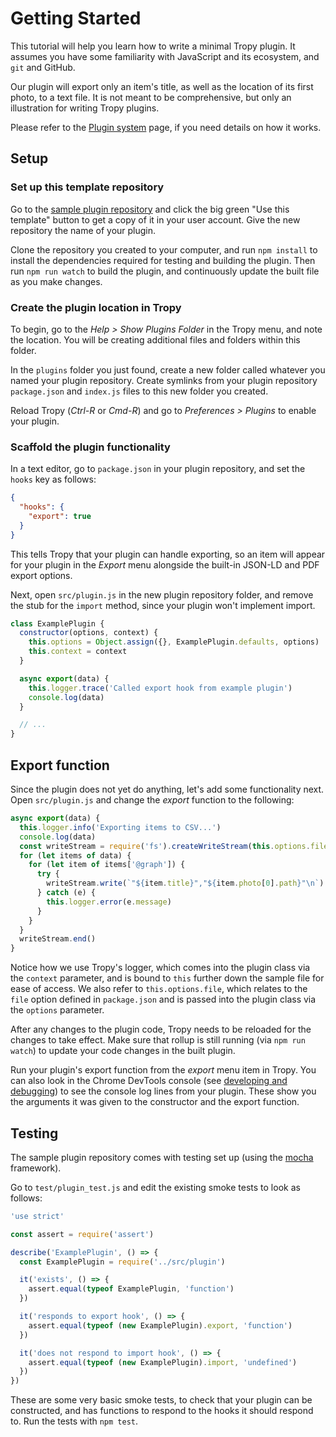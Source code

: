 # Getting Started

This tutorial will help you learn how to write a minimal Tropy plugin.
It assumes you have some familiarity with JavaScript and its ecosystem, and `git` and GitHub.

Our plugin will export only an item's title, as well as the location of its first photo, to a text file.
It is not meant to be comprehensive, but only an illustration for writing Tropy plugins.

Please refer to the [Plugin system](./README.md) page, if you need details on how it works.

## Setup

### Set up this template repository

Go to the [sample plugin repository](https://github.com/tropy/tropy-plugin-example/) and click the big green "Use this template" button to get a copy of it in your user account.
Give the new repository the name of your plugin.

Clone the repository you created to your computer, and run `npm install` to install the dependencies required for testing and building the plugin.
Then run `npm run watch` to build the plugin, and continuously update the built file as you make changes.

### Create the plugin location in Tropy

To begin, go to the *Help > Show Plugins Folder* in the Tropy menu, and note the
location. You will be creating additional files and folders within this folder.

In the `plugins` folder you just found, create a new folder called whatever you named your plugin repository.
Create symlinks from your plugin repository `package.json` and `index.js` files to this new folder you created.

Reload Tropy (*Ctrl-R* or *Cmd-R*) and go to *Preferences > Plugins* to enable your plugin.

### Scaffold the plugin functionality

In a text editor, go to `package.json` in your plugin repository, and set the `hooks` key as follows:

```json
{
  "hooks": {
    "export": true
  }
}
```

This tells Tropy that your plugin can handle exporting, so an item will appear for your plugin in the *Export* menu alongside the built-in JSON-LD and PDF export options.

Next, open  `src/plugin.js` in the new plugin repository folder, and remove the stub for the `import` method, since your plugin won't implement import.

```js
class ExamplePlugin {
  constructor(options, context) {
    this.options = Object.assign({}, ExamplePlugin.defaults, options)
    this.context = context
  }

  async export(data) {
    this.logger.trace('Called export hook from example plugin')
    console.log(data)
  }

  // ...
}
```

## Export function

Since the plugin does not yet do anything, let's add some functionality next. Open
`src/plugin.js` and change the *export* function to the following:

```js
async export(data) {
  this.logger.info('Exporting items to CSV...')
  console.log(data)
  const writeStream = require('fs').createWriteStream(this.options.file)
  for (let items of data) {
    for (let item of items['@graph']) {
      try {
        writeStream.write(`"${item.title}","${item.photo[0].path}"\n`)
      } catch (e) {
        this.logger.error(e.message)
      }
    }
  }
  writeStream.end()
}
```

Notice how we use Tropy's logger, which comes into the plugin class via the `context` parameter, and is bound to `this` further down the sample file for ease of access.
We also refer to `this.options.file`, which relates to the `file` option defined in `package.json` and is passed into the plugin class via the `options` parameter.

After any changes to the plugin code, Tropy needs to be reloaded for the changes to take effect. Make sure that rollup is still running (via `npm run watch`) to update your code changes in the built plugin.

Run your plugin's export function from the *export* menu item in Tropy.
You can also look in the Chrome DevTools console (see [developing and debugging](./README.md#developing-and-debugging)) to see the console log lines from your plugin.
These show you the arguments it was given to the constructor and the export function.

## Testing

The sample plugin repository comes with testing set up (using the [mocha](https://mochajs.org/) framework).

Go to `test/plugin_test.js` and edit the existing smoke tests to look as follows:

```js
'use strict'

const assert = require('assert')

describe('ExamplePlugin', () => {
  const ExamplePlugin = require('../src/plugin')

  it('exists', () => {
    assert.equal(typeof ExamplePlugin, 'function')
  })

  it('responds to export hook', () => {
    assert.equal(typeof (new ExamplePlugin).export, 'function')
  })

  it('does not respond to import hook', () => {
    assert.equal(typeof (new ExamplePlugin).import, 'undefined')
  })
})
```

These are some very basic smoke tests, to check that your plugin can be constructed, and has functions to respond to the hooks it should respond to.
Run the tests with `npm test`.
